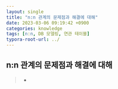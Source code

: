 ```yaml
---
layout: single
title: "n:n 관계의 문제점과 해결에 대해"
date: 2023-03-06 09:19:42 +0900
categories: knowledge
tags: [n:n, DB 모델링, 연관 테이블]
typora-root-url: ../
---
```


## n:n 관계의 문제점과 해결에 대해
> - 

